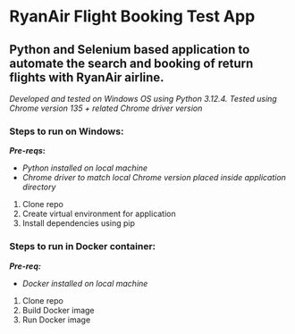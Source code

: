 # RyanAir Flight Booking Test App

## Python and Selenium based application to automate the search and booking of return flights with RyanAir airline.

_Developed and tested on Windows OS using Python 3.12.4. Tested using Chrome version 135 + related Chrome driver version_

### Steps to run on Windows:
**_Pre-reqs_:** 
- _Python installed on local machine_
- _Chrome driver to match local Chrome version placed inside application directory_

1. Clone repo
2. Create virtual environment for application
3. Install dependencies using pip 

### Steps to run in Docker container:
**_Pre-req:_** 
- _Docker installed on local machine_
  
1. Clone repo
2. Build Docker image
3. Run Docker image 

